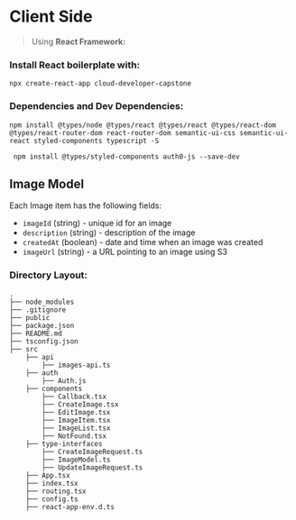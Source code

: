 # Client Side

> Using **React Framework:**

### Install React boilerplate with: 
``` npx create-react-app cloud-developer-capstone ```

### Dependencies and Dev Dependencies: 
``` npm install @types/node @types/react @types/react @types/react-dom @types/react-router-dom react-router-dom semantic-ui-css semantic-ui-react styled-components typescript -S ```

``` npm install @types/styled-components auth0-js --save-dev```

## Image Model
Each Image item has the following fields: 

* `imageId` (string) - unique id for an image
* `description` (string) - description of the image
* `createdAt` (boolean) - date and time when an image was created
* `imageUrl` (string) - a URL pointing to an image using S3

### Directory Layout: 
``` 
.
├── node_modules
├── .gitignore
├── public
├── package.json
├── README.md
├── tsconfig.json
├── src
    ├── api
        ├── images-api.ts
    ├── auth
        ├── Auth.js
    ├── components
        ├── Callback.tsx
        ├── CreateImage.tsx
        ├── EditImage.tsx
        ├── ImageItem.tsx
        ├── ImageList.tsx
        ├── NotFound.tsx
    ├── type-interfaces
        ├── CreateImageRequest.ts 
        ├── ImageModel.ts
        ├── UpdateImageRequest.ts 
    ├── App.tsx
    ├── index.tsx
    ├── routing.tsx
    ├── config.ts
    ├── react-app-env.d.ts
``` 
